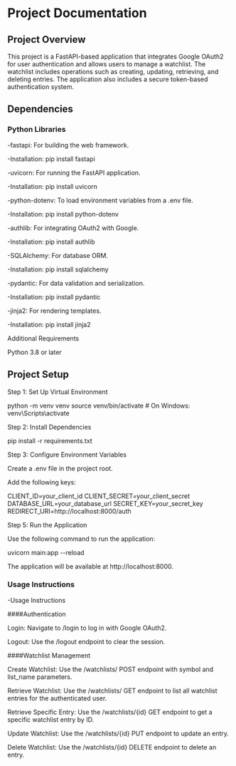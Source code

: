 # Project Documentation

## Project Overview
This project is a FastAPI-based application that integrates Google OAuth2 for user authentication and allows users to manage a watchlist. The watchlist includes operations such as creating, updating, retrieving, and deleting entries. The application also includes a secure token-based authentication system.

## Dependencies

### Python Libraries

-fastapi: For building the web framework.

-Installation: pip install fastapi

-uvicorn: For running the FastAPI application.

-Installation: pip install uvicorn

-python-dotenv: To load environment variables from a .env file.

-Installation: pip install python-dotenv

-authlib: For integrating OAuth2 with Google.

-Installation: pip install authlib

-SQLAlchemy: For database ORM.

-Installation: pip install sqlalchemy

-pydantic: For data validation and serialization.

-Installation: pip install pydantic

-jinja2: For rendering templates.

-Installation: pip install jinja2

Additional Requirements

Python 3.8 or later



## Project Setup

Step 1: Set Up Virtual Environment

python -m venv venv
source venv/bin/activate   # On Windows: venv\Scripts\activate

Step 2: Install Dependencies

pip install -r requirements.txt

Step 3: Configure Environment Variables 

Create a .env file in the project root.

Add the following keys:

CLIENT_ID=your_client_id
CLIENT_SECRET=your_client_secret
DATABASE_URL=your_database_url
SECRET_KEY=your_secret_key
REDIRECT_URI=http://localhost:8000/auth

Step 5: Run the Application

Use the following command to run the application:

uvicorn main:app --reload

The application will be available at http://localhost:8000.


### Usage Instructions

-Usage Instructions

####Authentication

Login: Navigate to /login to log in with Google OAuth2.

Logout: Use the /logout endpoint to clear the session.

####Watchlist Management

Create Watchlist: Use the /watchlists/ POST endpoint with symbol and list_name parameters.

Retrieve Watchlist: Use the /watchlists/ GET endpoint to list all watchlist entries for the authenticated user.

Retrieve Specific Entry: Use the /watchlists/{id} GET endpoint to get a specific watchlist entry by ID.

Update Watchlist: Use the /watchlists/{id} PUT endpoint to update an entry.

Delete Watchlist: Use the /watchlists/{id} DELETE endpoint to delete an entry.
